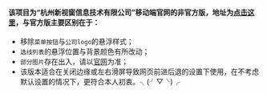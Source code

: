 #### 该项目为“杭州新视窗信息技术有限公司”移动端官网的非官方版，地址为[点击这里](https://everend.github.io/Echo/index.html)，与官方版主要区别在于：
* 移除`菜单按钮`与`公司logo`的悬浮样式；
* `选线列表`的悬浮位置与背景颜色有所改动；
* `部分图片`存在出入，请以[官网](http://wei.new-see.com)为准；
* 该版本适合在关闭边缘或左右滑屏导致网页前进后退的设置下使用，在不考虑默认设置的情况下，更符合本人初衷。╮(╯▽╰)╭
